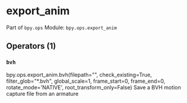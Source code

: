 # export_anim

Part of `bpy.ops`
Module: `bpy.ops.export_anim`

## Operators (1)

### `bvh`

bpy.ops.export_anim.bvh(filepath="", check_existing=True, filter_glob="*.bvh", global_scale=1, frame_start=0, frame_end=0, rotate_mode='NATIVE', root_transform_only=False)
Save a BVH motion capture file from an armature
